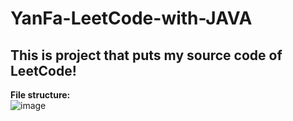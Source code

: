 # YanFa-LeetCode-with-JAVA
This is project that puts my source code of LeetCode!
-----
**File structure:**  
![image](https://github.com/jnuyanfa/YanFa-LeetCode-with-JAVA/blob/master/lib/1.png)
